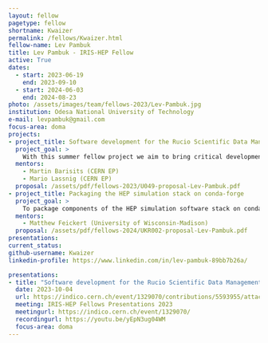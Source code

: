 ```yaml
---
layout: fellow
pagetype: fellow
shortname: Kwaizer
permalink: /fellows/Kwaizer.html
fellow-name: Lev Pambuk
title: Lev Pambuk - IRIS-HEP Fellow
active: True
dates:
  - start: 2023-06-19
    end: 2023-09-10
  - start: 2024-06-03
    end: 2024-08-23
photo: /assets/images/team/fellows-2023/Lev-Pambuk.jpg
institution: Odesa National University of Technology
e-mail: levpambuk@gmail.com
focus-area: doma
projects:
- project_title: Software development for the Rucio Scientific Data Management system
  project_goal: >
    With this summer fellow project we aim to bring critical developments to the common parts of Rucio, shared by many communities and experiments.
  mentors:
    - Martin Barisits (CERN EP)
    - Mario Lassnig (CERN EP)
  proposal: /assets/pdf/fellows-2023/U049-proposal-Lev-Pambuk.pdf
- project_title: Packaging the HEP simulation stack on conda-forge
  project_goal: >
    To package components of the HEP simulation software stack on conda-forge in an interoperable manner, making them easier to quickly and correctly install in a software environment, and use together.
  mentors:
    - Matthew Feickert (University of Wisconsin-Madison)
  proposal: /assets/pdf/fellows-2024/UKR002-proposal-Lev-Pambuk.pdf
presentations:
current_status:
github-username: Kwaizer
linkedin-profile: https://www.linkedin.com/in/lev-pambuk-89bb7b26a/

presentations:
- title: "Software development for the Rucio Scientific Data Management system"
  date: 2023-10-04
  url: https://indico.cern.ch/event/1329070/contributions/5593955/attachments/2725750/4740706/IRIS-HEP%20Fellows%20Pambuk%20Lev%20Summary%202023.pdf
  meeting: IRIS-HEP Fellows Presentations 2023
  meetingurl: https://indico.cern.ch/event/1329070/
  recordingurl: https://youtu.be/yEpN3ug04WM
  focus-area: doma
---
```

